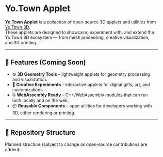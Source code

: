 # Yo.Town Applet

**Yo.Town Applet** is a collection of open-source 3D applets and utilities from [Yo.Town 3D](https://yotown.com).  
These applets are designed to showcase, experiment with, and extend the Yo.Town 3D ecosystem — from mesh processing, creative visualization, and 3D printing.

---

## 🚀 Features (Coming Soon)

- ⚙️ **3D Geometry Tools** – lightweight applets for geometry processing and visualization.  
- 🎨 **Creative Experiments** – interactive applets for digital gifts, art, and customizations.  
- 🌐 **WebAssembly Ready** – C++/WebAssembly modules that can run both locally and on the web.  
- 📦 **Reusable Components** – open utilities for developers working with 3D, either rendering or printing.

---

## 📂 Repository Structure

Planned structure (subject to change as open-source contributions are added):

